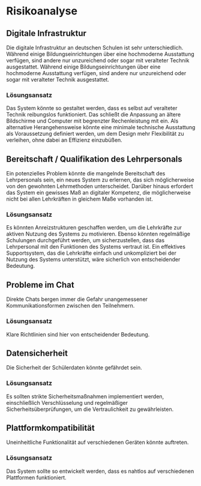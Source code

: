 # Risikoanalyse
## Digitale Infrastruktur
Die digitale Infrastruktur an deutschen Schulen ist sehr unterschiedlich. Während einige Bildungseinrichtungen über eine hochmoderne Ausstattung verfügen, sind andere nur unzureichend oder sogar mit veralteter Technik ausgestattet. Während einige Bildungseinrichtungen über eine hochmoderne Ausstattung verfügen, sind andere nur unzureichend oder sogar mit veralteter Technik ausgestattet.
### Lösungsansatz
Das System könnte so gestaltet werden, dass es selbst auf veralteter Technik reibungslos funktioniert. Das schließt die Anpassung an ältere Bildschirme und Computer mit begrenzter Rechenleistung mit ein. Als alternative Herangehensweise könnte eine minimale technische Ausstattung als Voraussetzung definiert werden, um dem Design mehr Flexibilität zu verleihen, ohne dabei an Effizienz einzubüßen.
## Bereitschaft / Qualifikation des Lehrpersonals
Ein potenzielles Problem könnte die mangelnde Bereitschaft des Lehrpersonals sein, ein neues System zu erlernen, das sich möglicherweise von den gewohnten Lehrmethoden unterscheidet. Darüber hinaus erfordert das System ein gewisses Maß an digitaler Kompetenz, die möglicherweise nicht bei allen Lehrkräften in gleichem Maße vorhanden ist.
### Lösungsansatz
Es könnten Anreizstrukturen geschaffen werden, um die Lehrkräfte zur aktiven Nutzung des Systems zu motivieren. Ebenso könnten regelmäßige Schulungen durchgeführt werden, um sicherzustellen, dass das Lehrpersonal mit den Funktionen des Systems vertraut ist. Ein effektives Supportsystem, das die Lehrkräfte einfach und unkompliziert bei der Nutzung des Systems unterstützt, wäre sicherlich von entscheidender Bedeutung.
## Probleme im Chat
Direkte Chats bergen immer die Gefahr unangemessener Kommunikationsformen zwischen den Teilnehmern.
### Lösungsansatz
Klare Richtlinien sind hier von entscheidender Bedeutung.
## Datensicherheit
Die Sicherheit der Schülerdaten könnte gefährdet sein.
### Lösungsansatz
Es sollten strikte Sicherheitsmaßnahmen implementiert werden, einschließlich Verschlüsselung und regelmäßiger Sicherheitsüberprüfungen, um die Vertraulichkeit zu gewährleisten.
## Plattformkompatibilität
Uneinheitliche Funktionalität auf verschiedenen Geräten könnte auftreten.
### Lösungsansatz
Das System sollte so entwickelt werden, dass es nahtlos auf verschiedenen Plattformen funktioniert.

